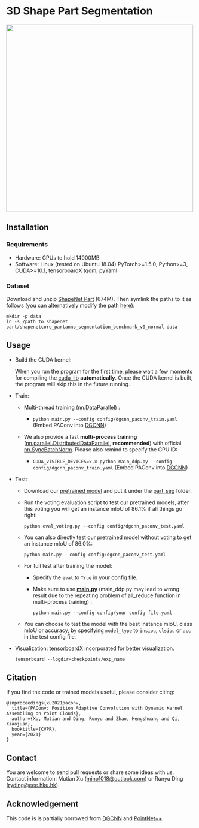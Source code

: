 3D Shape Part Segmentation
============================
<img src="../figure/partseg_vis.jpg" width="500" />

## Installation

### Requirements
* Hardware: GPUs to hold 14000MB
* Software: 
  Linux (tested on Ubuntu 18.04)
  PyTorch>=1.5.0, Python>=3, CUDA>=10.1, tensorboardX
  tqdm, pyYaml

### Dataset
Download and unzip [ShapeNet Part](https://shapenet.cs.stanford.edu/media/shapenetcore_partanno_segmentation_benchmark_v0_normal.zip) (674M). Then symlink the paths to it as follows (you can alternatively modify the path [here](https://github.com/CVMI-Lab/PAConv/blob/main/part_seg/util/data_util.py#L20)):
``` 
mkdir -p data
ln -s /path to shapenet part/shapenetcore_partanno_segmentation_benchmark_v0_normal data
``` 

## Usage
   
* Build the CUDA kernel: 

    When you run the program for the first time, please wait a few moments for compiling the [cuda_lib](./cuda_lib) **automatically**.
    Once the CUDA kernel is built, the program will skip this in the future running. 


* Train:

   * Multi-thread training ([nn.DataParallel](https://pytorch.org/docs/stable/nn.html#dataparallel)) :

     * `python main.py --config config/dgcnn_paconv_train.yaml` (Embed PAConv into [DGCNN](https://arxiv.org/abs/1801.07829))


   * We also provide a fast **multi-process training** ([nn.parallel.DistributedDataParallel](https://pytorch.org/docs/stable/_modules/torch/nn/parallel/distributed.html), **recommended**) with official [nn.SyncBatchNorm](https://pytorch.org/docs/master/nn.html#torch.nn.SyncBatchNorm). Please also remind to specify the GPU ID:
    
     * `CUDA_VISIBLE_DEVICES=x,x python main_ddp.py --config config/dgcnn_paconv_train.yaml` (Embed PAConv into [DGCNN](https://arxiv.org/abs/1801.07829))


* Test:
  * Download our [pretrained model](https://drive.google.com/drive/folders/1mIahmPMeCdX5WyUOGa0IrdEtBEzBUa67?usp=sharing) and put it under the [part_seg](/part_seg) folder.

  * Run the voting evaluation script to test our pretrained models, after this voting you will get an instance mIoU of 86.1% if all things go right:
  
    `python eval_voting.py --config config/dgcnn_paconv_test.yaml`
    
  * You can also directly test our pretrained model without voting to get an instance mIoU of 86.0%:
  
    `python main.py --config config/dgcnn_paconv_test.yaml`
    
  * For full test after training the model:
    * Specify the `eval` to `True` in your config file.
    
    * Make sure to use **[main.py](main.py)** (main_ddp.py may lead to wrong result due to the repeating problem of all_reduce function in multi-process training) :
    
      `python main.py --config config/your config file.yaml`
      
  * You can choose to test the model with the best instance mIoU, class mIoU or accuracy, by specifying `model_type` to `insiou`, `clsiou` or `acc` in the test config file.
      
* Visualization: [tensorboardX](https://github.com/lanpa/tensorboardX) incorporated for better visualization.

   `tensorboard --logdir=checkpoints/exp_name`
    
    
## Citation
If you find the code or trained models useful, please consider citing:
```
@inproceedings{xu2021paconv,
  title={PAConv: Position Adaptive Convolution with Dynamic Kernel Assembling on Point Clouds},
  author={Xu, Mutian and Ding, Runyu and Zhao, Hengshuang and Qi, Xiaojuan},
  booktitle={CVPR},
  year={2021}
}
```

## Contact

You are welcome to send pull requests or share some ideas with us. Contact information: Mutian Xu (mino1018@outlook.com) or Runyu Ding (ryding@eee.hku.hk).


## Acknowledgement
This code is is partially borrowed from [DGCNN](https://github.com/WangYueFt/dgcnn) and [PointNet++](https://github.com/charlesq34/pointnet2).
